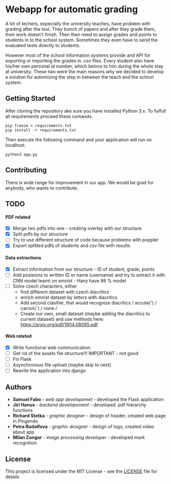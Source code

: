 # Webapp for automatic grading

A lot of techers, expecially the university teaches, have problem with grading after the test. They bunch of papers and after they grade them, their work doesn't finish. Then then need to assign grades and points to students in to the school system. Sometimes they even have to send the evaluated tests directly to students. 

However most of the school information systems provide and API for exporting or importing the grades in .csv files. Every student also have his/her own personal id number, which belons to him during the whole stay at university. These two were the main reasons why we decided to develop a solution for automizing the step in between the teach and the school system. 



## Getting Started

After cloning the repository ake sure you have installed Python 3.x. To fulfull all requirements proceed these comands.
```
pip freeze > requirements.txt
pip install -r requirements.txt
```
Then execute the following command and your application will run on localhost.

```
python3 app.py
```

## Contributing

There is wide range for improvement in our app. We would be grad for anybody, who wants to contribute.

## TODO

#### PDF related
 * [x] Merge two pdfs into one - creating overlay with our structure
 * [x] Split pdfs by our structure
 * [ ] Try to use different structure of code because problems with poppler
 * [x] Export splitted pdfs of students and csv file with results
 
#### Data extractions
 * [x] Extract information from our structure - ID of student, grade, points
 * [ ] Add posisions to written ID or name (username) and try to extract it with CNN model learnt on emnist - Hany have 98 % model
 * [ ] Solve czech characters, either
   * find different dataset with czech diacritics
   * enrich emnist dataset by letters with diacritics 
   * Add second clasifier, that would recognize diacritics  / accute(') / carron(ˇ) / none  / 
   * Create our own, small dataset (maybe adding the diacritics to current dataset)
    and use methods here: https://arxiv.org/pdf/1904.08095.pdf
    
#### Web related
 * [x] Write functional web communication.
 * [ ] Get rid of the assets file structure!!! IMPORTANT - not good
 * [ ] Fix Flask
 * [ ] Asynchronous file upload (maybe skip to next)
 * [ ] Rewrite the application into django

## Authors

* **Samuel Fabo** - *web app developemet* - developed the Flask application
* **Jiri Hanus** - *backend developement* - developed .pdf hierarchy functions
* **Richard Stetka** - *graphic designer* - design of header, created web page in Pingendo
* **Petra Rudolfova** - *graphic designer* - design of logo, created video about app
* **Milan Zongor** - *image processing developer* - developed mark recognition

## License

This project is licensed under the MIT License - see the [LICENSE](LICENSE) file for details

